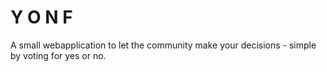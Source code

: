 Y O N F
=======

A small webapplication to let the community make your decisions - simple by voting for yes or no.
